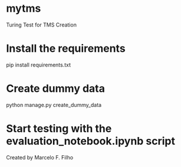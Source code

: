 # mytms
Turing Test for TMS Creation

# Install the requirements
pip install requirements.txt

# Create dummy data
python manage.py create_dummy_data

# Start testing with the evaluation_notebook.ipynb script


Created by Marcelo F. Filho